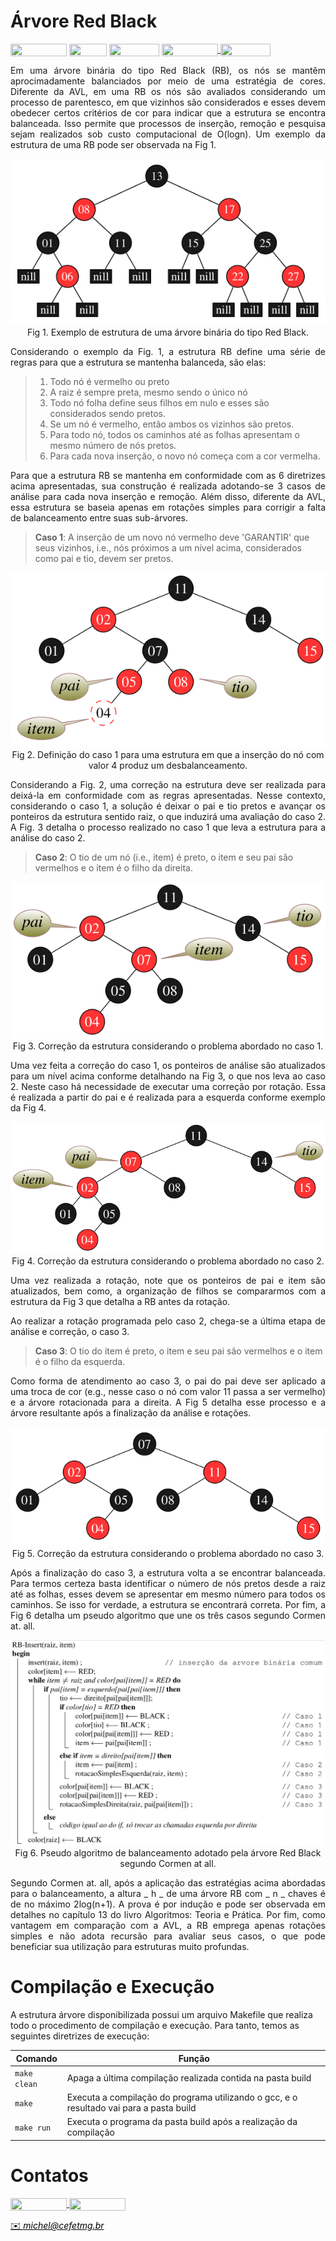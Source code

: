 # Árvore Red Black

<div style="display: inline-block;">
<img align="center" height="20px" width="90px" src="https://img.shields.io/badge/Maintained%3F-yes-green.svg"/> 
<img align="center" height="20px" width="60px" src="https://img.shields.io/badge/C%2B%2B-00599C?style=for-the-badge&logo=c%2B%2B&logoColor=white"/> 
<img align="center" height="20px" width="80px" src="https://img.shields.io/badge/Made%20for-VSCode-1f425f.svg"/> 
<a href="https://github.com/mpiress/midpy/issues">
<img align="center" height="20px" width="90px" src="https://img.shields.io/badge/contributions-welcome-brightgreen.svg?style=flat"/>
<img align="center" height="20px" width="80px" src="https://badgen.net/badge/license/MIT/green"/>
</a> 
</div>

<p> </p>
<p> </p>

<p align="justify">
	Em uma árvore binária do tipo Red Black (RB), os nós se mantêm aprocimadamente balanciados por meio de uma estratégia de cores. Diferente da AVL, em uma RB os nós são avaliados considerando um processo de parentesco, em que vizinhos são considerados e esses devem obedecer certos critérios de cor para indicar que a estrutura se encontra balanceada. Isso permite que processos de inserção, remoção e pesquisa sejam realizados sob custo computacional de O(logn). Um exemplo da estrutura de uma RB pode ser observada na Fig 1.
</p>


<p align="center">
  <img src="imgs/rb.png" /><br/>
  <caption>Fig 1. Exemplo de estrutura de uma árvore binária do tipo Red Black.</caption>
</p>

<p align="justify">
Considerando o exemplo da Fig. 1, a estrutura RB define uma série de regras para que a estrutura se mantenha balanceda, são elas: 
</p>

>
> 1. Todo nó é vermelho ou preto
> 2. A raiz é sempre preta, mesmo sendo o único nó
> 3. Todo nó folha define seus filhos em nulo e esses são considerados sendo pretos. 
> 4. Se um nó é vermelho, então ambos os vizinhos são pretos.
> 5. Para todo nó, todos os caminhos até as folhas apresentam o mesmo número de nós pretos. 
> 6. Para cada nova inserção, o novo nó começa com a cor vermelha.
>

<p align="justify">
	Para que a estrutura RB se mantenha em conformidade com as 6 diretrizes acima apresentadas, sua construção é realizada adotando-se 3 casos de análise para cada nova inserção e remoção. Além disso, diferente da AVL, essa estrutura se baseia apenas em rotações simples para corrigir a falta de balanceamento entre suas sub-árvores.
</p>

>
> **Caso 1**: A inserção de um novo nó vermelho deve 'GARANTIR' que seus vizinhos, i.e., nós próximos a um nível acima, considerados como pai e tio, devem ser pretos. 
>  

<p align="center">
  <img src="imgs/caso1.png" /><br/>
  <caption>Fig 2. Definição do caso 1 para uma estrutura em que a inserção do nó com valor 4 produz um desbalanceamento.</caption>
</p>

<p align="justify">
Considerando a Fig. 2, uma correção na estrutura deve ser realizada para deixá-la em conformidade com as regras apresentadas. Nesse contexto, considerando o caso 1, a solução é deixar o pai e tio pretos e avançar os ponteiros da estrutura sentido raiz, o que induzirá uma avaliação do caso 2. A Fig. 3 detalha o processo realizado no caso 1 que leva a estrutura para a análise do caso 2. 
</p>

>
> **Caso 2**: O tio de um nó (i.e., item) é preto, o item e seu pai são vermelhos e o item é o filho da direita.
> 


<p align="center">
  <img src="imgs/caso1c.png" /><br/>
  <caption>Fig 3. Correção da estrutura considerando o problema abordado no caso 1.</caption>
</p>

<p align="justify">
Uma vez feita a correção do caso 1, os ponteiros de análise são atualizados para um nível acima conforme detalhando na Fig 3, o que nos leva ao caso 2. Neste caso há necessidade de executar uma correção por rotação. Essa é realizada a partir do pai e é realizada para a esquerda conforme exemplo da Fig 4. 
</p>

<p align="center">
  <img src="imgs/caso2.png" /><br/>
  <caption>Fig 4. Correção da estrutura considerando o problema abordado no caso 2.</caption>
</p>


<p align="justify">
	Uma vez realizada a rotação, note que os ponteiros de pai e item são atualizados, bem como, a organização de filhos se compararmos com a estrutura da Fig 3 que detalha a RB antes da rotação. 
</p>

<p align="justify">
	Ao realizar a rotação programada pelo caso 2, chega-se a última etapa de análise e correção, o caso 3. 
</p>

>
> **Caso 3**: O tio do item é preto, o item e seu pai são vermelhos e o item é o filho da esquerda. 
> 

<p align="justify">
Como forma de atendimento ao caso 3, o pai do pai deve ser aplicado a uma troca de cor (e.g., nesse caso o nó com valor 11 passa a ser vermelho) e a árvore rotacionada para a direita. A Fig 5 detalha esse processo e a árvore resultante após a finalização da análise e rotações.
</p>

<p align="center">
  <img src="imgs/caso3.png" /><br/>
  <caption>Fig 5. Correção da estrutura considerando o problema abordado no caso 3.</caption>
</p>

<p align="justify">
 Após a finalização do caso 3, a estrutura volta a se encontrar balanceada. Para termos certeza basta identificar o número de nós pretos desde a raiz até as folhas, esses devem se apresentar em mesmo número para todos os caminhos. Se isso for verdade, a estrutura se encontrará correta. Por fim, a Fig 6 detalha um pseudo algoritmo que une os três casos segundo Cormen at. all. 
</p>

<p align="center">
  <img src="imgs/alg.png" /><br/>
  <caption>Fig 6. Pseudo algoritmo de balanceamento adotado pela árvore Red Black segundo Cormen at all.</caption>
</p>

<p align="justify">
	Segundo Cormen at. all, após a aplicação das estratégias acima abordadas para o balanceamento, a altura _ h _ de uma árvore RB com _ n _ chaves é de no máximo 2log(n+1). A prova é por indução e pode ser observada em detalhes no capítulo 13 do livro Algoritmos: Teoria e Prática. Por fim, como vantagem em comparação com a AVL, a RB emprega apenas rotações simples e não adota recursão para avaliar seus casos, o que pode beneficiar sua utilização para estruturas muito profundas.  
</p>

# Compilação e Execução

A estrutura árvore disponibilizada possui um arquivo Makefile que realiza todo o procedimento de compilação e execução. Para tanto, temos as seguintes diretrizes de execução:


| Comando                |  Função                                                                                           |                     
| -----------------------| ------------------------------------------------------------------------------------------------- |
|  `make clean`          | Apaga a última compilação realizada contida na pasta build                                        |
|  `make`                | Executa a compilação do programa utilizando o gcc, e o resultado vai para a pasta build           |
|  `make run`            | Executa o programa da pasta build após a realização da compilação                                 |


# Contatos

<div style="display: inline-block;">
<a href="https://t.me/michelpires369">
<img align="center" height="20px" width="90px" src="https://img.shields.io/badge/Telegram-2CA5E0?style=for-the-badge&logo=telegram&logoColor=white"/> 
</a>

<a href="https://www.linkedin.com/in/michelpiressilva/">
<img align="center" height="20px" width="90px" src="https://img.shields.io/badge/LinkedIn-0077B5?style=for-the-badge&logo=linkedin&logoColor=white"/>
</a>

</div>

<p> </p>


<a style="color:black" href="mailto:michel@cefetmg.br?subject=[GitHub]%20Source%20Dynamic%20Lists">
✉️ <i>michel@cefetmg.br</i>
</a>

